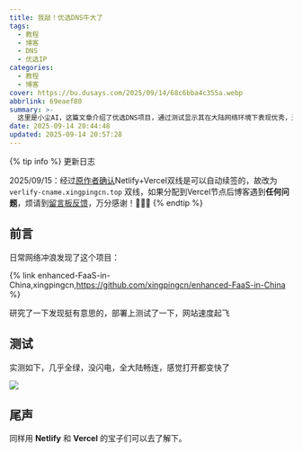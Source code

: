 ```yaml
---
title: 我敲！优选DNS牛大了
tags:
  - 教程
  - 博客
  - DNS
  - 优选IP
categories:
  - 教程
  - 博客
cover: https://bu.dusays.com/2025/09/14/68c6bba4c355a.webp
abbrlink: 69eaef80
summary: >-
  这里是小尘AI，这篇文章介绍了优选DNS项目，通过测试显示其在大陆网络环境下表现优秀，连接速度快且稳定，推荐使用Netlify和Vercel的用户尝试部署以提升网站访问体验。
date: 2025-09-14 20:44:48
updated: 2025-09-14 20:57:28
---
```


{% tip info %}
更新日志

2025/09/15：经过[原作者确认](https://github.com/xingpingcn/enhanced-FaaS-in-China/issues/22#issuecomment-3069135003)Netlify+Vercel双线是可以自动续签的，故改为 ``verlify-cname.xingpingcn.top`` 双线，如果分配到Vercel节点后博客遇到**任何问题**，烦请到[留言板反馈](/comments/)，万分感谢！🙏🙏🙏
{% endtip %}

## 前言

日常网络冲浪发现了这个项目：

{% link enhanced-FaaS-in-China,xingpingcn,https://github.com/xingpingcn/enhanced-FaaS-in-China %}

研究了一下发现挺有意思的，部署上测试了一下，网站速度起飞

## 测试

实测如下，几乎全绿，没闪电，全大陆畅连，感觉打开都变快了

![](https://bu.dusays.com/2025/09/14/68c6b9f04c283.png)

## 尾声

同样用 **Netlify** 和 **Vercel** 的宝子们可以去了解下。